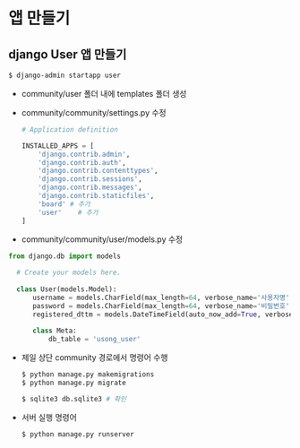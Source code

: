 # 앱 만들기

## django User 앱 만들기

```bash
$ django-admin startapp user
```

+ community/user 폴더 내에 templates 폴더 생성

+ community/community/settings.py 수정

  ```python
  # Application definition
  
  INSTALLED_APPS = [
      'django.contrib.admin',
      'django.contrib.auth',
      'django.contrib.contenttypes',
      'django.contrib.sessions',
      'django.contrib.messages',
      'django.contrib.staticfiles',
      'board' # 추가
      'user'	# 추가
  ]
  ```
  
+ community/community/user/models.py 수정
```python
from django.db import models
  
  # Create your models here.
  
  class User(models.Model):
      username = models.CharField(max_length=64, verbose_name='사용자명')
      password = models.CharField(max_length=64, verbose_name='비밀번호')
      registered_dttm = models.DateTimeField(auto_now_add=True, verbose_name='등록시간')
      
      class Meta:
          db_table = 'usong_user'
```

+ 제일 상단 community 경로에서 명령어 수행

  ```bash
  $ python manage.py makemigrations
  $ python manage.py migrate
  
  $ sqlite3 db.sqlite3 # 확인
  ```

+ 서버 실행 명령어

  ```bash
  $ python manage.py runserver
  ```



